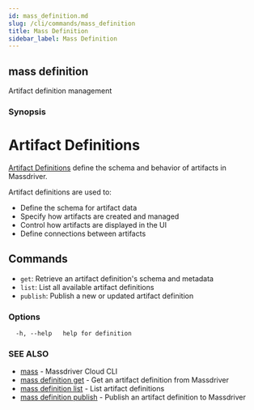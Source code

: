 ```yaml
---
id: mass_definition.md
slug: /cli/commands/mass_definition
title: Mass Definition
sidebar_label: Mass Definition
---
```

## mass definition

Artifact definition management

### Synopsis

# Artifact Definitions

[Artifact Definitions](https://docs.massdriver.cloud/concepts/artifacts) define the schema and behavior of artifacts in Massdriver.

Artifact definitions are used to:
- Define the schema for artifact data
- Specify how artifacts are created and managed
- Control how artifacts are displayed in the UI
- Define connections between artifacts

## Commands

- `get`: Retrieve an artifact definition's schema and metadata
- `list`: List all available artifact definitions
- `publish`: Publish a new or updated artifact definition


### Options

```
  -h, --help   help for definition
```

### SEE ALSO

* [mass](/cli/commands/mass)	 - Massdriver Cloud CLI
* [mass definition get](/cli/commands/mass_definition_get)	 - Get an artifact definition from Massdriver
* [mass definition list](/cli/commands/mass_definition_list)	 - List artifact definitions
* [mass definition publish](/cli/commands/mass_definition_publish)	 - Publish an artifact definition to Massdriver
